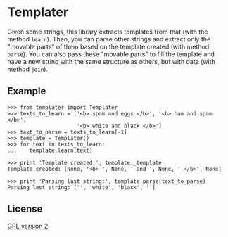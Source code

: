 Templater
=========

Given some strings, this library extracts templates from that (with the method
`learn`). Then, you can parse other strings and extract only the "movable
parts" of them based on the template created (with method `parse`). You can
also pass these "movable parts" to fill the template and have a new string with
the same structure as others, but with data (with method `join`).

Example
-------

    >>> from templater import Templater
    >>> texts_to_learn = ['<b> spam and eggs </b>', '<b> ham and spam </b>',
                          '<b> white and black </b>']
    >>> text_to_parse = texts_to_learn[-1]
    >>> template = Templater()
    >>> for text in texts_to_learn:
    ...    template.learn(text)

    >>> print 'Template created:', template._template
    Template created: [None, '<b> ', None, ' and ', None, ' </b>', None]

    >>> print 'Parsing last string:', template.parse(text_to_parse)
    Parsing last string: ['', 'white', 'black', '']

License
-------

[GPL version 2](http://www.gnu.org/licenses/gpl-2.0.html)
